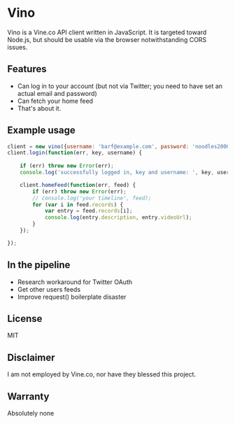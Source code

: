 Vino
====

Vino is a Vine.co API client written in JavaScript. It is targeted toward
Node.js, but should be usable via the browser notwithstanding CORS issues.

Features
--------

- Can log in to your account (but not via Twitter; you need to have set an
	actual email and password)
- Can fetch your home feed
- That's about it. 

Example usage
-------------

```javascript
client = new vino({username: 'barf@example.com', password: 'noodles2000'});
client.login(function(err, key, username) {
	
	if (err) throw new Error(err);
	console.log('successfully logged in, key and username: ', key, username);

	client.homeFeed(function(err, feed) {
		if (err) throw new Error(err);
		// console.log('your timeline', feed);
		for (var i in feed.records) {
			var entry = feed.records[i];
			console.log(entry.description, entry.videoUrl);
		}
	});

});
```

In the pipeline
---------------

- Research workaround for Twitter OAuth
- Get other users feeds
- Improve request() boilerplate disaster

License
-------

MIT

Disclaimer
----------

I am not employed by Vine.co, nor have they blessed this project. 

Warranty
--------

Absolutely none
